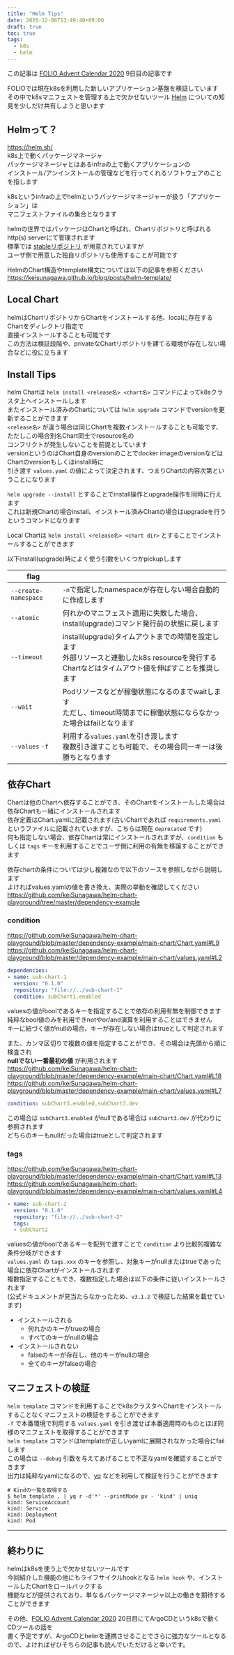 ```yaml
---
title: "Helm Tips"
date: 2020-12-06T13:49:40+09:00
draft: true
toc: true
tags:
  - k8s
  - helm
---
```

この記事は [FOLIO Advent Calendar 2020](https://adventar.org/calendars/5553) 9日目の記事です  

FOLIOでは現在k8sを利用した新しいアプリケーション基盤を検証しています  
その中でk8sマニフェストを管理する上で欠かせないツール [Helm](https://helm.sh/) についての知見を少しだけ共有しようと思います  

## Helmって？
https://helm.sh/  
k8s上で動くパッケージマネージャ  
パッケージマネージャとはあるinfraの上で動くアプリケーションの  
インストール/アンインストールの管理などを行ってくれるソフトウェアのことを指します  

k8sというinfraの上でhelmというパッケージマネージャーが扱う「アプリケーション」は  
マニフェストファイルの集合となります  

helmの世界ではパッケージはChartと呼ばれ、Chartリポジトリと呼ばれるhttp(s) serverにて管理されます  
標準では [stableリポジトリ](https://charts.helm.sh/stable/index.yaml) が用意されていますが  
ユーザ側で用意した独自リポジトリも使用することが可能です  

HelmのChart構造やtemplate構文については以下の記事を参照ください  
https://keisunagawa.github.io/blog/posts/helm-template/  

## Local Chart
helmはChartリポジトリからChartをインストールする他、localに存在するChartをディレクトリ指定で  
直接インストールすることも可能です  
この方法は検証段階や、privateなChartリポジトリを建てる環境が存在しない場合などに役に立ちます  

## Install Tips
helm Chartは `helm install <release名> <chart名>` コマンドによってk8sクラスタ上へインストールします  
またインストール済みのChartについては `helm upgrade` コマンドでversionを更新することができます  
`<release名>` が違う場合は同じChartを複数インストールすることも可能です、ただしこの場合別名Chart同士でresource名の  
コンフリクトが発生しないことを前提としています  
versionというのはChart自身のversionのことでdocker imageのversionなどはChartのversionもしくはinstall時に  
引き渡す `values.yaml` の値によって決定されます、つまりChartの内容次第ということになります  

`helm upgrade --install` とすることでinstall操作とupgrade操作を同時に行えます  
これは新規Chartの場合install、インストール済みChartの場合はupgradeを行うというコマンドになります  

Local Chartは `helm install <release名> <chart dir>` とすることでインストールすることができます  

以下install(upgrade)時によく使う引数をいくつかpickupします  

|flag|  |  
|--|--|  
|`--create-namespace`|`-n`で指定したnamespaceが存在しない場合自動的に作成します|  
|`--atomic`|何れかのマニフェスト適用に失敗した場合、install(upgrade)コマンド発行前の状態に戻します|  
|`--timeout`|install(upgrade)タイムアウトまでの時間を設定します</br>外部リソースと連動したk8s resourceを発行するChartなどはタイムアウト値を伸ばすことを推奨します|  
|`--wait`|Podリソースなどが稼働状態になるのまでwaitします</br>ただし、timeout時間までに稼働状態にならなかった場合はfailとなります|  
|`--values` `-f`|利用する`values.yaml`を引き渡します</br>複数引き渡すことも可能で、その場合同一キーは後勝ちとなります|  

## 依存Chart
Chartは他のChartへ依存することができ、そのChartをインストールした場合は依存Chartも一緒にインストールされます  
依存定義はChart.yamlに記載されます(古いChartであれば `requirements.yaml` というファイルに記載されていますが、こちらは現在 `deprecated` です)  
何も指定しない場合、依存Chartは常にインストールされますが、`condition` もしくは `tags` キーを利用することでユーザ側に利用の有無を移譲することができます  

依存chartの条件については少し複雑なので以下のソースを参照しながら説明します  
よければvalues.yamlの値を書き換え、実際の挙動を確認してください  
https://github.com/keiSunagawa/helm-chart-playground/tree/master/dependency-example  

### condition
https://github.com/keiSunagawa/helm-chart-playground/blob/master/dependency-example/main-chart/Chart.yaml#L9  
https://github.com/keiSunagawa/helm-chart-playground/blob/master/dependency-example/main-chart/values.yaml#L2  
```yaml
dependencies:
- name: sub-chart-1
  version: "0.1.0"
  repository: "file://../sub-chart-1"
  condition: subChart1.enabled
```
valuesの値がboolであるキーを指定することで依存の利用有無を制御できます  
純粋なbool値のみを利用できnotやor/and演算を利用することはできません  
キーに紐づく値がnullの場合、キーが存在しない場合はtrueとして判定されます  

また、カンマ区切りで複数の値を指定することができ、その場合は先頭から順に検査され  
**nullでない一番最初の値** が利用されます  
https://github.com/keiSunagawa/helm-chart-playground/blob/master/dependency-example/main-chart/Chart.yaml#L18  
https://github.com/keiSunagawa/helm-chart-playground/blob/master/dependency-example/main-chart/values.yaml#L7  
```yaml
condition: subChart3.enabled,subChart3.dev
```
この場合は `subChart3.enabled` がnullである場合は `subChart3.dev` が代わりに参照されます  
どちらのキーもnullだった場合はtrueとして判定されます  

### tags
https://github.com/keiSunagawa/helm-chart-playground/blob/master/dependency-example/main-chart/Chart.yaml#L13  
https://github.com/keiSunagawa/helm-chart-playground/blob/master/dependency-example/main-chart/values.yaml#L4  
```yaml
- name: sub-chart-2
  version: "0.1.0"
  repository: "file://../sub-chart-2"
  tags:
  - subChart2
```
valuesの値がboolであるキーを配列で渡すことで `condition` より比較的複雑な条件分岐ができます  
`values.yaml` の `tags.xxx` のキーを参照し、対象キーがnullまたはtrueであった場合に依存Chartがインストールされます  
複数指定することもでき、複数指定した場合は以下の条件に従いインストールされます  
(公式ドキュメントが見当たらなかったため、`v3.1.2` で検証した結果を載せています)  
- インストールされる
  - 何れかのキーがtrueの場合
  - すべてのキーがnullの場合
- インストールされない
  - falseのキーが存在し、他のキーがnullの場合
  - 全てのキーがfalseの場合

## マニフェストの検証
`helm template` コマンドを利用することでk8sクラスタへChartをインストールすることなくマニフェストの検証をすることができます  
`-f` で本番環境で利用する `values.yaml` を引き渡せば本番適用時のものとほぼ同様のマニフェストを取得することができます  
`helm template` コマンドはtemplateが正しいyamlに展開されなかった場合にfailします  
この場合は `--debug` 引数を与えてあげることで不正なyamlを確認することができます  
出力は純粋なyamlになるので、[yq](https://github.com/mikefarah/yq) などを利用して検証を行うことができます  
```shell
# Kindの一覧を取得する
$ helm template . | yq r -d'*' --printMode pv - 'kind' | uniq
kind: ServiceAccount
kind: Service
kind: Deployment
kind: Pod
```

----

## 終わりに
helmはk8sを使う上で欠かせないツールです  
今回紹介した機能の他にもライフサイクルhookとなる `helm hook` や、インストールしたChartをロールバックする  
機能などが提供されており、単なるパッケージマネージャ以上の働きを期待することができます  

その他、[FOLIO Advent Calendar 2020](https://adventar.org/calendars/5553) 20日目にてArgoCDというk8sで動くCDツールの話を  
書く予定ですが、ArgoCDとhelmを連携させることでさらに強力なツールとなるので、よければぜひそちらの記事も読んでいただけると幸いです。  
